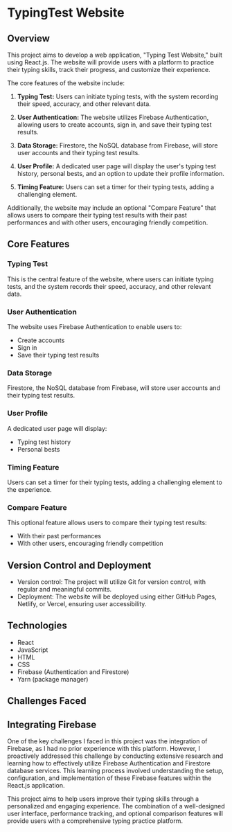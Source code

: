 # TypingTest Website

## Overview

This project aims to develop a web application, "Typing Test Website," built using React.js. The website will provide users with a platform to practice their typing skills, track their progress, and customize their experience.

The core features of the website include:

1. **Typing Test:** Users can initiate typing tests, with the system recording their speed, accuracy, and other relevant data.

2. **User Authentication:** The website utilizes Firebase Authentication, allowing users to create accounts, sign in, and save their typing test results.

3. **Data Storage:** Firestore, the NoSQL database from Firebase, will store user accounts and their typing test results.

4. **User Profile:** A dedicated user page will display the user's typing test history, personal bests, and an option to update their profile information.

5. **Timing Feature:** Users can set a timer for their typing tests, adding a challenging element.

Additionally, the website may include an optional "Compare Feature" that allows users to compare their typing test results with their past performances and with other users, encouraging friendly competition.

## Core Features

### Typing Test
This is the central feature of the website, where users can initiate typing tests, and the system records their speed, accuracy, and other relevant data.

### User Authentication
The website uses Firebase Authentication to enable users to:
- Create accounts
- Sign in
- Save their typing test results

### Data Storage
Firestore, the NoSQL database from Firebase, will store user accounts and their typing test results.

### User Profile
A dedicated user page will display:
- Typing test history
- Personal bests

### Timing Feature
Users can set a timer for their typing tests, adding a challenging element to the experience.



### Compare Feature
This optional feature allows users to compare their typing test results:
- With their past performances
- With other users, encouraging friendly competition

## Version Control and Deployment

- Version control: The project will utilize Git for version control, with regular and meaningful commits.
- Deployment: The website will be deployed using either GitHub Pages, Netlify, or Vercel, ensuring user accessibility.

## Technologies

- React
- JavaScript
- HTML
- CSS
- Firebase (Authentication and Firestore)
- Yarn (package manager)


## Challenges Faced
## Integrating Firebase
One of the key challenges I faced in this project was the integration of Firebase, as I had no prior experience with this platform. However, I proactively addressed this challenge by conducting extensive research and learning how to effectively utilize Firebase Authentication and Firestore database services. This learning process involved understanding the setup, configuration, and implementation of these Firebase features within the React.js application.


This project aims to help users improve their typing skills through a personalized and engaging experience. The combination of a well-designed user interface, performance tracking, and optional comparison features will provide users with a comprehensive typing practice platform.
